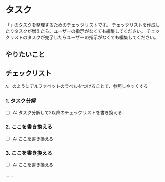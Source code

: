 # タスク
「」のタスクを整理するためのチェックリストです。
チェックリストを作成したりタスクが増えたら、ユーザーの指示がなくても編集してください。
チェックリストのタスクが完了したらユーザーの指示がなくても編集してください。

## やりたいこと


## チェックリスト

`A: `のようにアルファベットのラベルをつけることで、参照しやすくする

### 1. タスク分解

- [ ] A: タスク分解して2以降のチェックリストを書き換える

### 2. ここを書き換える

- [ ] A: ここを書き換える

### 3. ここを書き換える

- [ ] A: ここを書き換える

……

